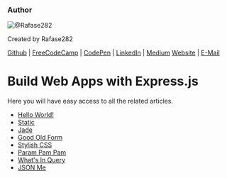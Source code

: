 ### Author

![@Rafase282](https://avatars0.githubusercontent.com/Rafase282?&s=128)

Created by Rafase282

[Github](https://github.com/Rafase282) | [FreeCodeCamp](http://www.freecodecamp.com/rafase282) | [CodePen](http://codepen.io/Rafase282/) | [LinkedIn](https://www.linkedin.com/in/rafase282) | [Medium](https://medium.com/@Rafase282) [Website](https://rafase282.github.io/) | [E-Mail](mailto:rafase282@gmail.com)

# Build Web Apps with Express.js

Here you will have easy access to all the related articles.

- [Hello World!](Express-App-Hello-World)     
- [Static](Express-App-Static)     
- [Jade](Express-App-Jade)     
- [Good Old Form](Express-App-Good-Old-Form)     
- [Stylish CSS](Express-App-Stylish-CSS)     
- [Param Pam Pam](Express-App-Param-Pam-Pam)    
- [What's In Query](Express-App-Whats-In-Query)     
- [JSON Me](Express-App-JSON-Me)  
